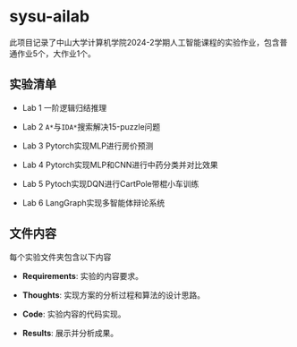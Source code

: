 # sysu-ailab

此项目记录了中山大学计算机学院2024-2学期人工智能课程的实验作业，包含普通作业5个，大作业1个。

## 实验清单

- Lab 1 一阶逻辑归结推理

- Lab 2 `A*`与`IDA*`搜索解决15-puzzle问题

- Lab 3 Pytorch实现MLP进行房价预测

- Lab 4 Pytorch实现MLP和CNN进行中药分类并对比效果

- Lab 5 Pytoch实现DQN进行CartPole带棍小车训练

- Lab 6 LangGraph实现多智能体辩论系统

## 文件内容

每个实验文件夹包含以下内容

- **Requirements**: 实验的内容要求。

- **Thoughts**:     实现方案的分析过程和算法的设计思路。

- **Code**:         实验内容的代码实现。

- **Results**:      展示并分析成果。